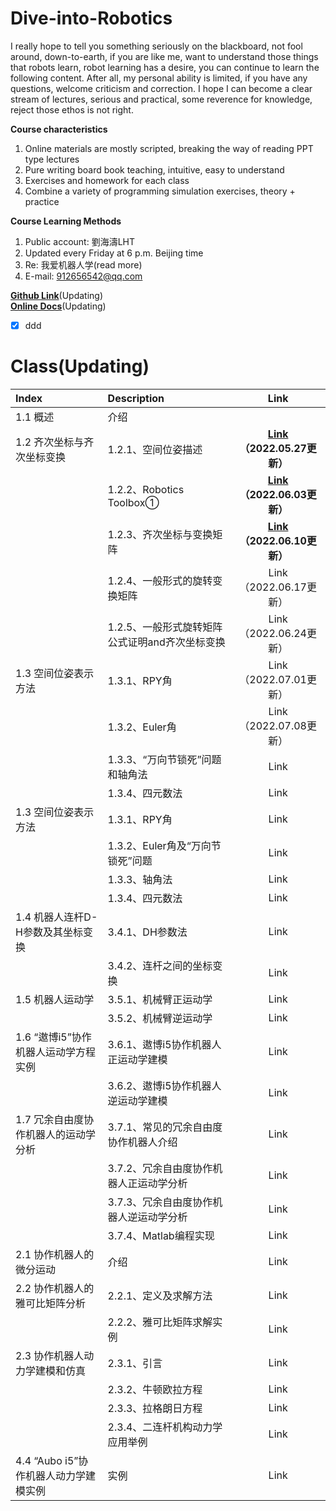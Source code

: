 # Dive-into-Robotics
I really hope to tell you something seriously on the blackboard, not fool around, down-to-earth, if you are like me, want to understand those things that robots learn, robot learning has a desire, you can continue to learn the following content.
After all, my personal ability is limited, if you have any questions, welcome criticism and correction. I hope I can become a clear stream of lectures, serious and practical, some reverence for knowledge, reject those ethos is not right.

**Course characteristics**
1. Online materials are mostly scripted, breaking the way of reading PPT type lectures  
2. Pure writing board book teaching, intuitive, easy to understand  
3. Exercises and homework for each class  
4. Combine a variety of programming simulation exercises, theory + practice

**Course Learning Methods**  
1. Public account: 劉海濤LHT  
2. Updated every Friday at 6 p.m. Beijing time  
3. Re: 我爱机器人学(read more)  
3. E-mail: 912656542@qq.com  
<!--   ![微信公众号](https://img-blog.cn/52a312b3c4be4252b50cecb954ac229b.png) -->

**[Github Link](https://github.com/LIUHAITAO-CH/Dive-into-Robotics/)**(Updating)  
**[Online Docs](https://kdocs.cn/l/cb9gYbJgQoYT/)**(Updating) 
- [x] ddd 
# Class(Updating) 
| Index                                     | Description                                    | Link    |
| :---                                      | :----                                          | :---: |
| 1.1 概述                                  | 介绍                                           |  |
| 1.2 齐次坐标与齐次坐标变换                 | 1.2.1、空间位姿描述                            | **[Link](https://mp.weixin.qq.com/s?__biz=MzU3Nzc4NTg3Mg==&mid=2247483812&idx=2&sn=cccc8f7d4f3584dc87786d4f794a4519&chksm=fd7e18dbca0991cd0254b220f5ef3fa7ba9ec6938b1666c7db5f3e383e2fc8a5dcfa3c9ebaf7&payreadticket=HBQqz03ENpTkqi2nRT9P95yden6hO8HRVol2e1vEWVgbfGLOWKXEWSF65ILpSzSRpOegnGI#rd)（2022.05.27更新）** |
|                                            | 1.2.2、Robotics Toolbox①                      | **[Link](https://mp.weixin.qq.com/s?__biz=MzU3Nzc4NTg3Mg==&mid=2247483832&idx=1&sn=1e65c40cb97c81c77f258fb3c990f30d&chksm=fd7e18c7ca0991d1e3b320e6f1f559969b2106cbae7be58b506b0616eee668ce715906c01432&payreadticket=HNm9ZMhFbCwy5lbzAOIBVth1f7PDXo7HQJtqLiJLY4fcO-fbCdklQmhIi6CSL4aELA1JKJg#rd)（2022.06.03更新）** |  
|                                            | 1.2.3、齐次坐标与变换矩阵                     | **[Link](https://mp.weixin.qq.com/s?__biz=MzU3Nzc4NTg3Mg==&mid=2247483881&idx=1&sn=a8950f40adae830c12bc6fb346df21a5&chksm=fd7e1896ca099180306fae061c5467ac94cfcac11ebfa24180277f494821c1e1565f7bf06e63&payreadticket=HAI7VzXM0aP8UMKFSs5fSISvRpH9FwnzkNOdJXUBigqUgqQqVDz0aF1Xo7nsYwVZTlZW4Hk#rd)（2022.06.10更新）** |
|                                            | 1.2.4、一般形式的旋转变换矩阵                 | Link（2022.06.17更新） |
|                                            | 1.2.5、一般形式旋转矩阵公式证明and齐次坐标变换 | Link（2022.06.24更新） |
| 1.3 空间位姿表示方法                       | 1.3.1、RPY角                                   | Link（2022.07.01更新） |
|                                            | 1.3.2、Euler角                                | Link（2022.07.08更新） |  
|                                            | 1.3.3、“万向节锁死”问题和轴角法                | Link |
|                                            | 1.3.4、四元数法                                | Link |
| 1.3 空间位姿表示方法                       | 1.3.1、RPY角                                   | Link |
|                                            | 1.3.2、Euler角及“万向节锁死”问题               | Link |  
|                                            | 1.3.3、轴角法                                  | Link |
|                                            | 1.3.4、四元数法                                | Link |
| 1.4 机器人连杆D-H参数及其坐标变换           | 3.4.1、DH参数法                                | Link |
|                                            | 3.4.2、连杆之间的坐标变换                       | Link |
| 1.5 机器人运动学                           | 3.5.1、机械臂正运动学                           | Link |
|                                            | 3.5.2、机械臂逆运动学                           | Link |
| 1.6 “遨博i5”协作机器人运动学方程实例        | 3.6.1、遨博i5协作机器人正运动学建模             | Link |
|                                            | 3.6.2、遨博i5协作机器人逆运动学建模             | Link |
| 1.7 冗余自由度协作机器人的运动学分析        | 3.7.1、常见的冗余自由度协作机器人介绍           | Link |
|                                            | 3.7.2、冗余自由度协作机器人正运动学分析         | Link |
|                                            | 3.7.3、冗余自由度协作机器人逆运动学分析         | Link |
|                                            | 3.7.4、Matlab编程实现                           | Link |
| 2.1 协作机器人的微分运动                    | 介绍                                            | Link |
| 2.2 协作机器人的雅可比矩阵分析              | 2.2.1、定义及求解方法                            | Link |
|                                            | 2.2.2、雅可比矩阵求解实例                         | Link |
| 2.3 协作机器人动力学建模和仿真              | 2.3.1、引言                                       | Link |
|                                            | 2.3.2、牛顿欧拉方程                                | Link |
|                                            | 2.3.3、拉格朗日方程                                | Link |
|                                            | 2.3.4、二连杆机构动力学应用举例                     | Link |
| 4.4 “Aubo i5”协作机器人动力学建模实例       | 实例                                              | Link |










